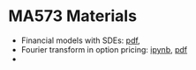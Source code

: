 # MA573 Materials

- Financial models with SDEs: [pdf](./doc/sde_fin_v01.pdf), 
- Fourier transform in option pricing: 
[ipynb](https://github.com/songqsh/foo1/blob/master/src/fourier_transform_option.ipynb), 
[pdf](doc/ft_v01.pdf)
- 

